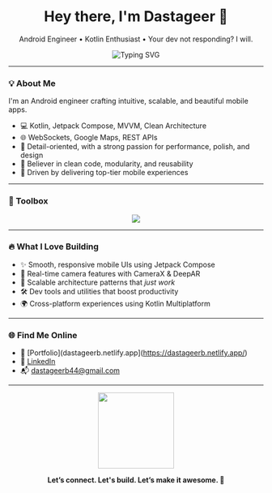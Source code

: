 <h1 align="center">Hey there, I'm Dastageer 👋</h1>
<p align="center">
  Android Engineer • Kotlin Enthusiast • Your dev not responding? I will.
</p>

<p align="center">
  <img src="https://readme-typing-svg.demolab.com?font=Fira+Code&size=22&pause=1000&color=00B8D4&center=true&vCenter=true&width=600&lines=Crafting+meaningful+mobile+experiences;Let's+build+your+next+big+thing" alt="Typing SVG" />
</p>

---

### 💡 About Me

I'm an Android engineer crafting intuitive, scalable, and beautiful mobile apps.

- 💻 Kotlin, Jetpack Compose, MVVM, Clean Architecture  
- 🌐 WebSockets, Google Maps, REST APIs  
- 🔬 Detail-oriented, with a strong passion for performance, polish, and design  
- 🧠 Believer in clean code, modularity, and reusability  
- 📱 Driven by delivering top-tier mobile experiences  

---

### 🔧 Toolbox

<p align="center">
  <img src="https://skillicons.dev/icons?i=kotlin,androidstudio,git,github,figma,firebase" />
</p>

---

### 🔥 What I Love Building

- ✨ Smooth, responsive mobile UIs using Jetpack Compose  
- 📸 Real-time camera features with CameraX & DeepAR  
- 🧩 Scalable architecture patterns that *just work*  
- 🛠 Dev tools and utilities that boost productivity  
- 🌍 Cross-platform experiences using Kotlin Multiplatform  

---

### 🌐 Find Me Online

- 🧠 [Portfolio](dastageerb.netlify.app](https://dastageerb.netlify.app/)
- 💼 [LinkedIn](https://www.linkedin.com/in/ghulamdastageerb/)
- 📬 dastageerb44@gmail.com

---

<p align="center">
  <img src="https://media.giphy.com/media/qgQUggAC3Pfv687qPC/giphy.gif" height="150" />
</p>

<p align="center"><b>Let’s connect. Let's build. Let’s make it awesome. 🚀</b></p>


